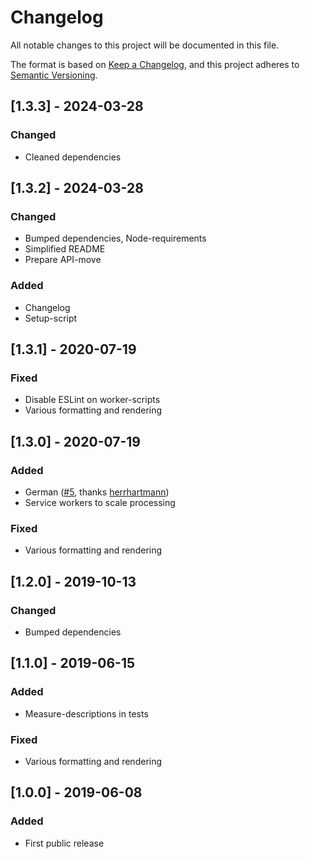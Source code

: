 # Changelog

All notable changes to this project will be documented in this file.

The format is based on [Keep a Changelog](https://keepachangelog.com/en/1.0.0/),
and this project adheres to [Semantic Versioning](https://semver.org/spec/v2.0.0.html).

## [1.3.3] - 2024-03-28

### Changed

- Cleaned dependencies

## [1.3.2] - 2024-03-28

### Changed

- Bumped dependencies, Node-requirements
- Simplified README
- Prepare API-move

### Added

- Changelog
- Setup-script

## [1.3.1] - 2020-07-19

### Fixed

- Disable ESLint on worker-scripts
- Various formatting and rendering

## [1.3.0] - 2020-07-19

### Added

- German ([#5](https://github.com/OleVik/localized-readability/pull/5), thanks [herrhartmann](https://github.com/herrhartmann))
- Service workers to scale processing

### Fixed

- Various formatting and rendering

## [1.2.0] - 2019-10-13

### Changed

- Bumped dependencies

## [1.1.0] - 2019-06-15

### Added

- Measure-descriptions in tests

### Fixed

- Various formatting and rendering

## [1.0.0] - 2019-06-08

### Added

- First public release
